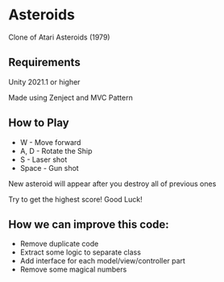 # Asteroids
Clone of Atari Asteroids (1979)
 
## Requirements
Unity 2021.1 or higher
 
Made using Zenject and MVC Pattern
 
## How to Play
* W - Move forward
* A, D - Rotate the Ship
* S - Laser shot
* Space - Gun shot
 
New asteroid will appear after you destroy all of previous ones 
 
Try to get the highest score!
Good Luck!


## How we can improve this code:
* Remove duplicate code
* Extract some logic to separate class
* Add interface for each model/view/controller part
* Remove some magical numbers

